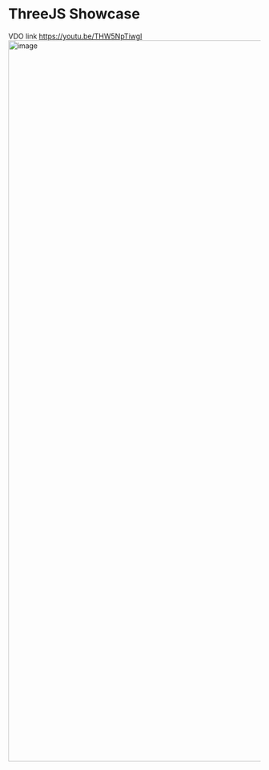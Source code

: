 # ThreeJS Showcase

VDO link
https://youtu.be/THW5NpTiwgI
<img width="1440" alt="image" src="https://user-images.githubusercontent.com/89965738/219671784-af29bde6-4746-4a71-a194-60356b8daa77.png">
